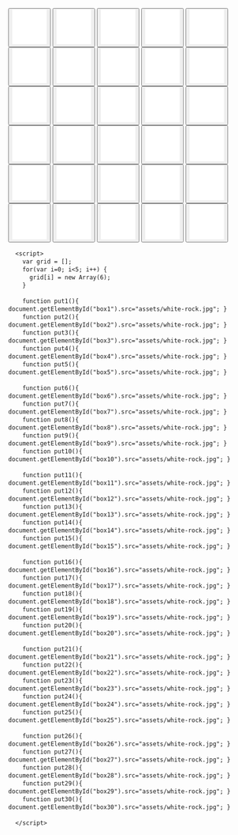 <html>
   <body>
      <button type="button" onclick="put1()">
         <img id="box1" src="assets/empty-token.jpg" width="70" height="70">
      </button>
      <button type="button" onclick="put2()">
         <img id="box2" src="assets/empty-token.jpg" width="70" height="70">
      </button>
      <button type="button" onclick="put3()">
         <img id="box3" src="assets/empty-token.jpg" width="70" height="70">
      </button>
      <button type="button" onclick="put4()">
         <img id="box4" src="assets/empty-token.jpg" width="70" height="70">
      </button>
      <button type="button" onclick="put5()">
         <img id="box5" src="assets/empty-token.jpg" width="70" height="70">
      </button>
      <br>
      <button type="button" onclick="put6()">
         <img id="box6" src="assets/empty-token.jpg" width="70" height="70">
      </button>
      <button type="button" onclick="put7()">
         <img id="box7" src="assets/empty-token.jpg" width="70" height="70">
      </button>
      <button type="button" onclick="put8()">
         <img id="box8" src="assets/empty-token.jpg" width="70" height="70">
      </button>
      <button type="button" onclick="put9()">
         <img id="box9" src="assets/empty-token.jpg" width="70" height="70">
      </button>
      <button type="button" onclick="put10()">
         <img id="box10" src="assets/empty-token.jpg" width="70" height="70">
      </button>
      <br>
      <button type="button" onclick="put11()">
         <img id="box11" src="assets/empty-token.jpg" width="70" height="70">
      </button>
      <button type="button" onclick="put12()">
         <img id="box12" src="assets/empty-token.jpg" width="70" height="70">
      </button>
      <button type="button" onclick="put13()">
         <img id="box13" src="assets/empty-token.jpg" width="70" height="70">
      </button>
      <button type="button" onclick="put14()">
         <img id="box14" src="assets/empty-token.jpg" width="70" height="70">
      </button>
      <button type="button" onclick="put15()">
         <img id="box15" src="assets/empty-token.jpg" width="70" height="70">
      </button>
      <br>
      <button type="button" onclick="put16()">
         <img id="box16" src="assets/empty-token.jpg" width="70" height="70">
      </button>
      <button type="button" onclick="put17()">
         <img id="box17" src="assets/empty-token.jpg" width="70" height="70">
      </button>
      <button type="button" onclick="put18()">
         <img id="box18" src="assets/empty-token.jpg" width="70" height="70">
      </button>
      <button type="button" onclick="put19()">
         <img id="box19" src="assets/empty-token.jpg" width="70" height="70">
      </button>
      <button type="button" onclick="put20()">
         <img id="box20" src="assets/empty-token.jpg" width="70" height="70">
      </button>
      <br>
      <button type="button" onclick="put21()">
         <img id="box21" src="assets/empty-token.jpg" width="70" height="70">
      </button>
      <button type="button" onclick="put22()">
         <img id="box22" src="assets/empty-token.jpg" width="70" height="70">
      </button>
      <button type="button" onclick="put23()">
         <img id="box23" src="assets/empty-token.jpg" width="70" height="70">
      </button>
      <button type="button" onclick="put24()">
         <img id="box24" src="assets/empty-token.jpg" width="70" height="70">
      </button>
      <button type="button" onclick="put25()">
         <img id="box25" src="assets/empty-token.jpg" width="70" height="70">
      </button>
      <br>
      <button type="button" onclick="put26()">
         <img id="box26" src="assets/empty-token.jpg" width="70" height="70">
      </button>
      <button type="button" onclick="put27()">
         <img id="box27" src="assets/empty-token.jpg" width="70" height="70">
      </button>
      <button type="button" onclick="put28()">
         <img id="box28" src="assets/empty-token.jpg" width="70" height="70">
      </button>
      <button type="button" onclick="put29()">
         <img id="box29" src="assets/empty-token.jpg" width="70" height="70">
      </button>
      <button type="button" onclick="put30()">
         <img id="box30" src="assets/empty-token.jpg" width="70" height="70">
      </button>

      <script>
        var grid = [];
        for(var i=0; i<5; i++) {
          grid[i] = new Array(6);
        }

        function put1(){ document.getElementById("box1").src="assets/white-rock.jpg"; }
        function put2(){ document.getElementById("box2").src="assets/white-rock.jpg"; }
        function put3(){ document.getElementById("box3").src="assets/white-rock.jpg"; }
        function put4(){ document.getElementById("box4").src="assets/white-rock.jpg"; }
        function put5(){ document.getElementById("box5").src="assets/white-rock.jpg"; }

        function put6(){ document.getElementById("box6").src="assets/white-rock.jpg"; }
        function put7(){ document.getElementById("box7").src="assets/white-rock.jpg"; }
        function put8(){ document.getElementById("box8").src="assets/white-rock.jpg"; }
        function put9(){ document.getElementById("box9").src="assets/white-rock.jpg"; }
        function put10(){ document.getElementById("box10").src="assets/white-rock.jpg"; }

        function put11(){ document.getElementById("box11").src="assets/white-rock.jpg"; }
        function put12(){ document.getElementById("box12").src="assets/white-rock.jpg"; }
        function put13(){ document.getElementById("box13").src="assets/white-rock.jpg"; }
        function put14(){ document.getElementById("box14").src="assets/white-rock.jpg"; }
        function put15(){ document.getElementById("box15").src="assets/white-rock.jpg"; }

        function put16(){ document.getElementById("box16").src="assets/white-rock.jpg"; }
        function put17(){ document.getElementById("box17").src="assets/white-rock.jpg"; }
        function put18(){ document.getElementById("box18").src="assets/white-rock.jpg"; }
        function put19(){ document.getElementById("box19").src="assets/white-rock.jpg"; }
        function put20(){ document.getElementById("box20").src="assets/white-rock.jpg"; }

        function put21(){ document.getElementById("box21").src="assets/white-rock.jpg"; }
        function put22(){ document.getElementById("box22").src="assets/white-rock.jpg"; }
        function put23(){ document.getElementById("box23").src="assets/white-rock.jpg"; }
        function put24(){ document.getElementById("box24").src="assets/white-rock.jpg"; }
        function put25(){ document.getElementById("box25").src="assets/white-rock.jpg"; }

        function put26(){ document.getElementById("box26").src="assets/white-rock.jpg"; }
        function put27(){ document.getElementById("box27").src="assets/white-rock.jpg"; }
        function put28(){ document.getElementById("box28").src="assets/white-rock.jpg"; }
        function put29(){ document.getElementById("box29").src="assets/white-rock.jpg"; }
        function put30(){ document.getElementById("box30").src="assets/white-rock.jpg"; }
        
      </script>

   </body>
</html>
